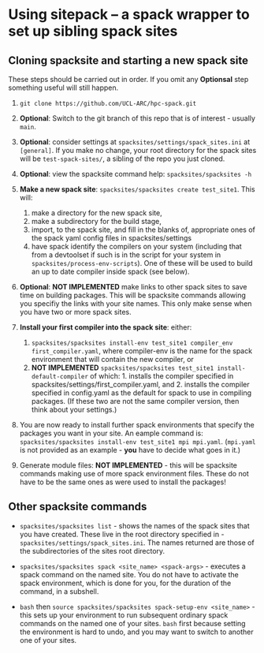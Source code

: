 # Using sitepack – a spack wrapper to set up sibling spack sites
## Cloning spacksite and starting a new spack site
These steps should be carried out in order. If you omit any __Optionsal__ step something useful will still happen. 
1.	`git clone https://github.com/UCL-ARC/hpc-spack.git`
2.	__Optional__: Switch to the git branch of this repo that is of interest - usually `main`.
3.	__Optional__: consider settings at `spacksites/settings/spack_sites.ini` at `[general]`. If you make no change, your root directory for the spack sites will be `test-spack-sites/`, a sibling of the repo you just cloned. 
4.	__Optional__: view the spacksite command help: `spacksites/spacksites -h`
5.	__Make a new spack site__: `spacksites/spacksites create test_site1`. This will:
    1. make a directory for the new spack site, 
    2. make a subdirectory for the build stage, 
    3. import, to the spack site, and fill in the blanks of, appropriate ones of the spack yaml config files in spacksites/settings
    4. have spack identify the compilers on your system (including that from a devtoolset if such is in the script for your system in `spacksites/process-env-scripts`). One of these will be used to build an up to date compiler inside spack (see below).
6. __Optional__: **NOT IMPLEMENTED** make links to other spack sites to save time on building packages. This will be spacksite commands allowing you specifiy the links with your site names. This only make sense when you have two or more spack sites.
7. __Install your first compiler into the spack site__: either:
   1. `spacksites/spacksites install-env test_site1 compiler_env first_compiler.yaml`, where compiler-env is the name for the spack environment that will contain the new compiler, or
   2. **NOT IMPLEMENTED** `spacksites/spacksites test_site1 install-default-compiler` 
of which: 1. installs the compiler specified in spacksites/settings/first_compiler.yaml, and 2. installs the compiler specified in config.yaml as the default for spack to use in compiling packages. (If these two are not the same compiler version, then think about your settings.)

8. You are now ready to install further spack environments that specify the packages you want in your site. An eample command is: `spacksites/spacksites install-env test_site1 mpi mpi.yaml`. (`mpi.yaml` is not provided as an example - **you** have to decide what goes in it.)

9. Generate module files: **NOT IMPLEMENTED** - this will be spacksite commands making use of more spack environment files. These do not have to be the same ones as were used to install the packages! 

## Other spacksite commands
- `spacksites/spacksites list` - shows the names of the spack sites that you have created. These live in the root directory specified in - `spacksites/settings/spack_sites.ini`. The names returned are those of the subdirectories of the sites root directory.
- `spacksites/spacksites spack <site_name> <spack-args>` - executes a spack command on the named site. You do not have to activate the spack environment, which is done for you, for the duration of the command, in a subshell.

- `bash` then `source spacksites/spacksites spack-setup-env <site_name>` - this sets up your environment to run subsequent ordinary spack commands on the named one of your sites. `bash` first because setting the environment is hard to undo, and you may want to switch to another one of your sites. 